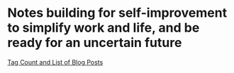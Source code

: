 # Notes building for self-improvement to simplify work and life, and be ready for an uncertain future
[Tag Count and List of Blog Posts](https://maxloosmu.github.io/max-self-improve/)